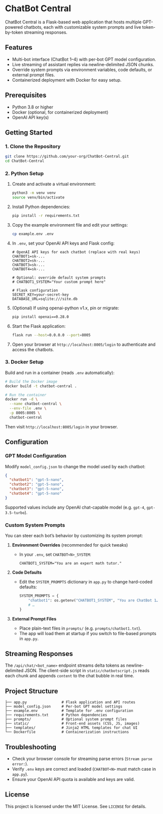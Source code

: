 # ChatBot Central

ChatBot Central is a Flask-based web application that hosts multiple GPT-powered chatbots,
each with customizable system prompts and live token-by-token streaming responses.

## Features
- Multi-bot interface (ChatBot 1–4) with per-bot GPT model configuration.
- Live streaming of assistant replies via newline-delimited JSON chunks.
- Override system prompts via environment variables, code defaults, or external prompt files.
- Containerized deployment with Docker for easy setup.

## Prerequisites
- Python 3.8 or higher
- Docker (optional, for containerized deployment)
- OpenAI API key(s)

## Getting Started

### 1. Clone the Repository
```bash
git clone https://github.com/your-org/ChatBot-Central.git
cd ChatBot-Central
```

### 2. Python Setup
1. Create and activate a virtual environment:
   ```bash
   python3 -m venv venv
   source venv/bin/activate
   ```
2. Install Python dependencies:
   ```bash
   pip install -r requirements.txt
   ```
3. Copy the example environment file and edit your settings:
   ```bash
   cp example.env .env
   ```
4. In `.env`, set your OpenAI API keys and Flask config:
   ```dotenv
   # OpenAI API keys for each chatbot (replace with real keys)
   CHATBOT1=sk-...
   CHATBOT2=sk-...
   CHATBOT3=sk-...
   CHATBOT4=sk-...

   # Optional: override default system prompts
   # CHATBOT1_SYSTEM="Your custom prompt here"

   # Flask configuration
   SECRET_KEY=your-secret-key
   DATABASE_URL=sqlite:///site.db
   ```
5. (Optional) If using openai-python v1.x, pin or migrate:
   ```bash
   pip install openai==0.28.0
   ```
6. Start the Flask application:
   ```bash
   flask run --host=0.0.0.0 --port=8005
   ```
7. Open your browser at `http://localhost:8005/login` to authenticate and access the chatbots.

### 3. Docker Setup
Build and run in a container (reads `.env` automatically):
```bash
# Build the Docker image
docker build -t chatbot-central .

# Run the container
docker run -d \
  --name chatbot-central \
  --env-file .env \
  -p 8005:8005 \
  chatbot-central
```
Then visit `http://localhost:8005/login` in your browser.

## Configuration

### GPT Model Configuration
Modify `model_config.json` to change the model used by each chatbot:
```json
{
  "chatbot1": "gpt-5-nano",
  "chatbot2": "gpt-5-nano",
  "chatbot3": "gpt-5-nano",
  "chatbot4": "gpt-5-nano"
}
```
Supported values include any OpenAI chat-capable model (e.g. `gpt-4`, `gpt-3.5-turbo`).

### Custom System Prompts
You can steer each bot’s behavior by customizing its system prompt:

1. **Environment Overrides** (recommended for quick tweaks)
   - In your `.env`, set `CHATBOT<N>_SYSTEM`:
     ```dotenv
     CHATBOT1_SYSTEM="You are an expert math tutor."
     ```

2. **Code Defaults**
   - Edit the `SYSTEM_PROMPTS` dictionary in `app.py` to change hard-coded defaults:
     ```python
     SYSTEM_PROMPTS = {
         "chatbot1": os.getenv("CHATBOT1_SYSTEM", "You are ChatBot 1…"),
         # …
     }
     ```

3. **External Prompt Files**
   - Place plain-text files in `prompts/` (e.g. `prompts/chatbot1.txt`).
   - The app will load them at startup if you switch to file-based prompts in `app.py`.

## Streaming Responses
The `/api/chat/<bot_name>` endpoint streams delta tokens as newline-delimited JSON.
The client-side script in `static/chatbotscript.js` reads each chunk and appends `content` to the chat bubble in real time.

## Project Structure
```
├── app.py                # Flask application and API routes
├── model_config.json     # Per-bot GPT model settings
├── example.env           # Template for .env configuration
├── requirements.txt      # Python dependencies
├── prompts/              # Optional system prompt files
├── static/               # Front-end assets (CSS, JS, images)
├── templates/            # Jinja2 HTML templates for chat UI
└── Dockerfile            # Containerization instructions
```

## Troubleshooting
- Check your browser console for streaming parse errors (`Stream parse error:`).
- Verify `.env` keys are correct and loaded (`CHATBOT<N>` must match case in `app.py`).
- Ensure your OpenAI API quota is available and keys are valid.

## License
This project is licensed under the MIT License. See `LICENSE` for details.

